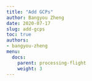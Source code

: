 ```yaml
---
title: "Add GCPs"
author: Bangyou Zheng
date: 2020-07-17
slug: add-gcps
toc: true
authors:
- bangyou-zheng
menu:
  docs:
    parent: processing-flight
    weight: 3
---
```


